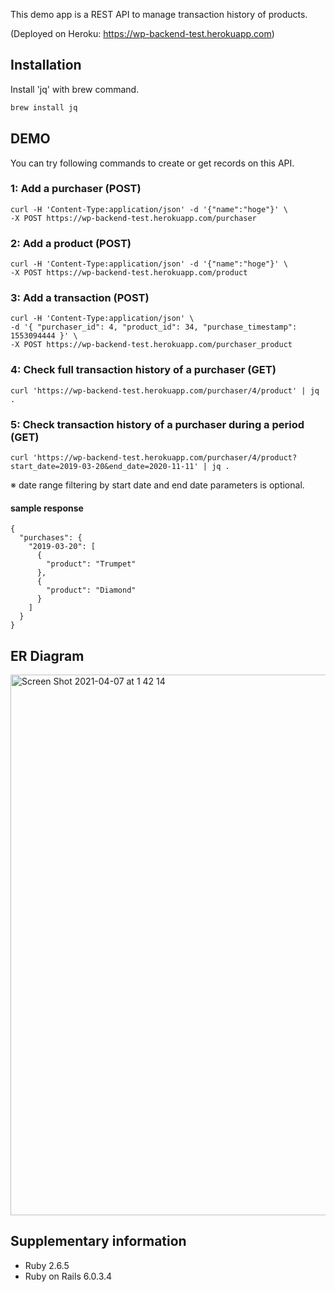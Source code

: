 This demo app is a REST API to manage transaction history of products.

(Deployed on Heroku: https://wp-backend-test.herokuapp.com)

## Installation

Install 'jq' with brew command.

```bash
brew install jq
```

## DEMO

You can try following commands to create or get records on this API.

### 1: Add a purchaser (POST)

```terminal
curl -H 'Content-Type:application/json' -d '{"name":"hoge"}' \
-X POST https://wp-backend-test.herokuapp.com/purchaser
```

### 2: Add a product (POST)

```terminal
curl -H 'Content-Type:application/json' -d '{"name":"hoge"}' \
-X POST https://wp-backend-test.herokuapp.com/product
```

### 3: Add a transaction (POST)

```terminal
curl -H 'Content-Type:application/json' \
-d '{ "purchaser_id": 4, "product_id": 34, "purchase_timestamp": 1553094444 }' \
-X POST https://wp-backend-test.herokuapp.com/purchaser_product
```

### 4: Check full transaction history of a purchaser (GET)

```terminal
curl 'https://wp-backend-test.herokuapp.com/purchaser/4/product' | jq .
```

### 5: Check transaction history of a purchaser during a period (GET)

```terminal
curl 'https://wp-backend-test.herokuapp.com/purchaser/4/product?start_date=2019-03-20&end_date=2020-11-11' | jq .
```

※ date range filtering by start date and end date parameters is optional.

#### sample response

```terminal
{
  "purchases": {
    "2019-03-20": [
      {
        "product": "Trumpet"
      },
      {
        "product": "Diamond"
      }
    ]
  }
}
```

## ER Diagram

<img width="865" alt="Screen Shot 2021-04-07 at 1 42 14" src="https://user-images.githubusercontent.com/74521093/113747952-e1641380-9742-11eb-829c-1ee79db566c7.png">

## Supplementary information

- Ruby 2.6.5
- Ruby on Rails 6.0.3.4
